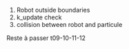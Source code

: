 1. Robot outside boundaries
2. k_update check
3. collision between robot and particule

Reste à passer t09-10-11-12
